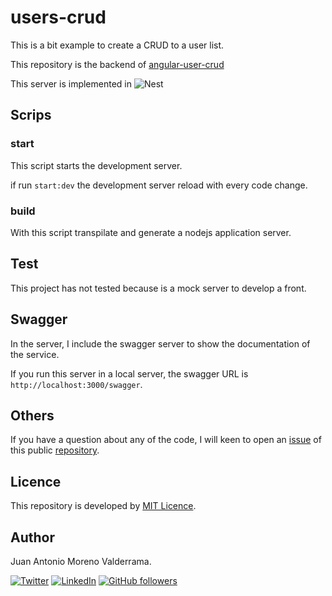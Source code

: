 # users-crud

This is a bit example to create a CRUD to a user list.

This repository is the backend of [angular-user-crud](https://github.com/jmorenovalde/angular-user-crud)

This server is implemented in ![Nest](https://img.shields.io/badge/nestjs%20-%23E0234E?&style=plastic&logo=nestjs&logoColor=white)

## Scrips

### start

This script starts the development server.

if run `start:dev` the development server reload with every code change.

### build

With this script transpilate and generate a nodejs application server.

## Test

This project has not tested because is a mock server to develop a front.

## Swagger

In the server, I include the swagger server to show the documentation of the service.

If you run this server in a local server, the swagger URL is `http://localhost:3000/swagger`.

## Others

If you have a question about any of the code, I will keen to open an [issue](https://github.com/jmorenovalde/users-crud/issues) of this public [repository](https://github.com/jmorenovalde/users-crud).

## Licence

This repository is developed by [MIT Licence](./LICENSE).

## Author

Juan Antonio Moreno Valderrama.

<a href="https://twitter.com/jmorenovade"><img src="https://img.shields.io/twitter/follow/jmorenovalde?label=Twitter&style=social" alt="Twitter"></a>
<a href="https://www.linkedin.com/in/juan-antonio-moreno-valderrama/"><img src="https://img.shields.io/badge/LinkedIn--_.svg?style=social&logo=linkedin" alt="LinkedIn"></a>
<a href="https://github.com/jmorenovalde"><img alt="GitHub followers" src="https://img.shields.io/github/followers/jmorenovalde?style=social"></a>